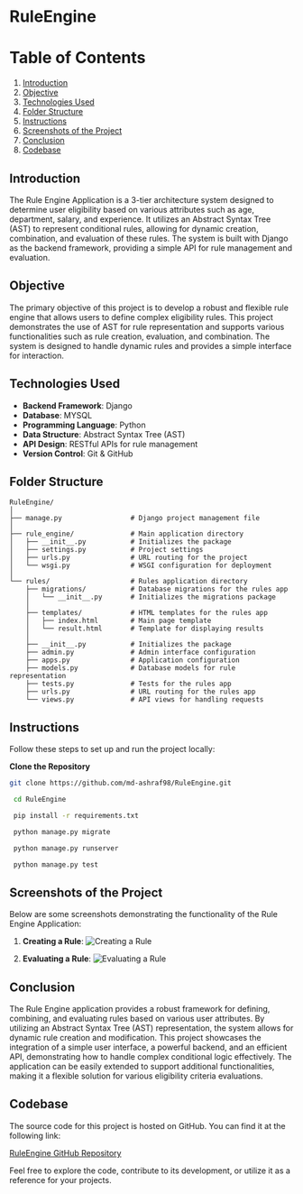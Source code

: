 # RuleEngine

# Table of Contents

1. [Introduction](#introduction)
2. [Objective](#objective)
3. [Technologies Used](#technologies-used)
4. [Folder Structure](#folder-structure)
5. [Instructions](#instructions)
6. [Screenshots of the Project](#screenshots-of-the-project)
7. [Conclusion](#conclusion)
8. [Codebase](#codebase)


## Introduction

The Rule Engine Application is a 3-tier architecture system designed to determine user eligibility based on various attributes such as age, department, salary, and experience. It utilizes an Abstract Syntax Tree (AST) to represent conditional rules, allowing for dynamic creation, combination, and evaluation of these rules. The system is built with Django as the backend framework, providing a simple API for rule management and evaluation.

## Objective

The primary objective of this project is to develop a robust and flexible rule engine that allows users to define complex eligibility rules. This project demonstrates the use of AST for rule representation and supports various functionalities such as rule creation, evaluation, and combination. The system is designed to handle dynamic rules and provides a simple interface for interaction.

## Technologies Used

- **Backend Framework**: Django
- **Database**: MYSQL
- **Programming Language**: Python
- **Data Structure**: Abstract Syntax Tree (AST)
- **API Design**: RESTful APIs for rule management
- **Version Control**: Git & GitHub

## Folder Structure

```plaintext
RuleEngine/
│
├── manage.py                 # Django project management file
│
├── rule_engine/              # Main application directory
│   ├── __init__.py           # Initializes the package
│   ├── settings.py           # Project settings
│   ├── urls.py               # URL routing for the project
│   └── wsgi.py               # WSGI configuration for deployment
│
└── rules/                    # Rules application directory
    ├── migrations/           # Database migrations for the rules app
    │   └── __init__.py       # Initializes the migrations package
    │
    ├── templates/            # HTML templates for the rules app
    │   ├── index.html        # Main page template
    │   └── result.html       # Template for displaying results
    │
    ├── __init__.py           # Initializes the package
    ├── admin.py              # Admin interface configuration
    ├── apps.py               # Application configuration
    ├── models.py             # Database models for rule representation
    ├── tests.py              # Tests for the rules app
    ├── urls.py               # URL routing for the rules app
    └── views.py              # API views for handling requests
```


## Instructions

Follow these steps to set up and run the project locally:

**Clone the Repository**
   ```bash
   git clone https://github.com/md-ashraf98/RuleEngine.git
```

```bash
 cd RuleEngine
```

```bash
 pip install -r requirements.txt
```

```bash
 python manage.py migrate
```

```bash
 python manage.py runserver
```

```bash
 python manage.py test
```

## Screenshots of the Project

Below are some screenshots demonstrating the functionality of the Rule Engine Application:

1. **Creating a Rule**:
   ![Creating a Rule]("C:\Users\moham\rule_engine\Screenshots\Input.png")

2. **Evaluating a Rule**:
   ![Evaluating a Rule]("C:\Users\moham\rule_engine\Screenshots\Ouput.png")


## Conclusion

The Rule Engine application provides a robust framework for defining, combining, and evaluating rules based on various user attributes. By utilizing an Abstract Syntax Tree (AST) representation, the system allows for dynamic rule creation and modification. This project showcases the integration of a simple user interface, a powerful backend, and an efficient API, demonstrating how to handle complex conditional logic effectively. The application can be easily extended to support additional functionalities, making it a flexible solution for various eligibility criteria evaluations.

## Codebase

The source code for this project is hosted on GitHub. You can find it at the following link:

[RuleEngine GitHub Repository](https://github.com/md-ashraf98/RuleEngine)

Feel free to explore the code, contribute to its development, or utilize it as a reference for your projects.


